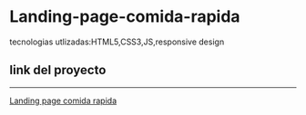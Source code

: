 # Landing-page-comida-rapida
tecnologias utlizadas:HTML5,CSS3,JS,responsive design

 ## link del proyecto
 ------
 <a href="https://xbernardoalvez66.github.io/Landing-page-comida-rapida/Landing-page-comida-rapida/index.html">Landing page comida rapida</a>
